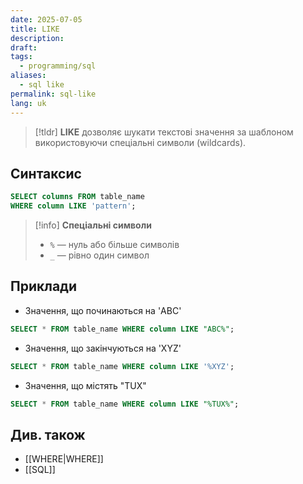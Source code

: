 ```yaml
---
date: 2025-07-05
title: LIKE
description: 
draft: 
tags:
  - programming/sql
aliases:
  - sql like
permalink: sql-like
lang: uk
---
```


> [!tldr]
> **LIKE** дозволяє шукати текстові значення за шаблоном використовуючи спеціальні символи (wildcards).

## Синтаксис

```sql
SELECT columns FROM table_name
WHERE column LIKE 'pattern';
```

> [!info] **Спеціальні символи**
> - `%` — нуль або більше символів
> - `_` — рівно один символ

##  Приклади

- Значення, що починаються на 'ABC'

```sql
SELECT * FROM table_name WHERE column LIKE "ABC%";
```

- Значення, що закінчуються на 'XYZ'

```sql
SELECT * FROM table_name WHERE column LIKE '%XYZ';
```

- Значення, що містять "TUX"

```sql
SELECT * FROM table_name WHERE column LIKE "%TUX%";
```

## Див. також

- [[WHERE|WHERE]]
- [[SQL]]